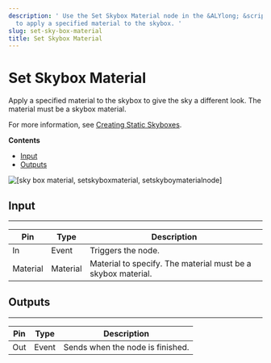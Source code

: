 ```yaml
---
description: ' Use the Set Skybox Material node in the &ALYlong; &script-canvas; editor
  to apply a specified material to the skybox. '
slug: set-sky-box-material
title: Set Skybox Material
---
```

# Set Skybox Material<a name="set-sky-box-material"></a>

Apply a specified material to the skybox to give the sky a different look\. The material must be a skybox material\. 

For more information, see [Creating Static Skyboxes](/docs/userguide/sky/skyboxes-intro.md)\.

**Contents**
+ [Input](#set-sky-box-material-input)
+ [Outputs](#set-sky-box-material-output)

![\[sky box material, setskyboxmaterial, setskyboymaterialnode\]](/images/userguide/scripting/script-canvas/scriptcanvasnodes/environment-set-skybox-material.png)

## Input<a name="set-sky-box-material-input"></a>


****  

| Pin | Type | Description | 
| --- | --- | --- | 
| In | Event | Triggers the node\. | 
| Material | Material |  Material to specify\. The material must be a skybox material\.  | 

## Outputs<a name="set-sky-box-material-output"></a>


****  

| Pin | Type | Description | 
| --- | --- | --- | 
| Out | Event | Sends when the node is finished\. | 